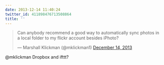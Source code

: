 ```yaml
---
date: 2013-12-14 11:40:24
twitter_id: 411898476713508864
title: ''
---
```


<blockquote class="twitter-tweet"><p lang="en" dir="ltr">Can anybody recommend a good way to automatically sync photos in a local folder to my flickr account besides iPhoto?</p>&mdash; Marshall Klickman (@mklickman1) <a href="https://twitter.com/mklickman1/status/411891636491149313?ref_src=twsrc%5Etfw">December 14, 2013</a></blockquote>
<script async src="https://platform.twitter.com/widgets.js" charset="utf-8"></script>

@mklickman Dropbox and ifttt?
